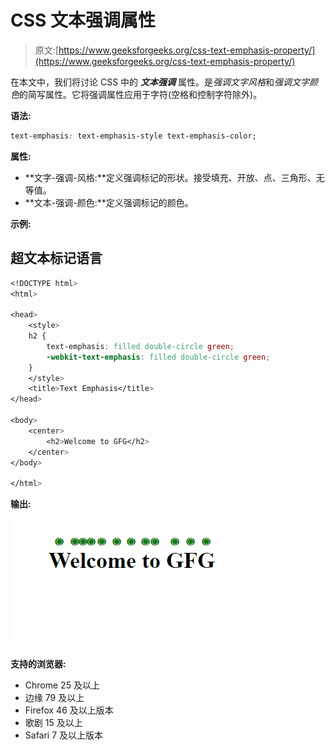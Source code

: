 # CSS 文本强调属性

> 原文:[https://www.geeksforgeeks.org/css-text-emphasis-property/](https://www.geeksforgeeks.org/css-text-emphasis-property/)

在本文中，我们将讨论 CSS 中的 ***文本强调*** 属性。是*强调文字风格*和*强调文字颜色*的简写属性。它将强调属性应用于字符(空格和控制字符除外)。

**语法:**

```css
text-emphasis: text-emphasis-style text-emphasis-color;
```

**属性:**

*   **文字-强调-风格:**定义强调标记的形状。接受填充、开放、点、三角形、无等值。
*   **文本-强调-颜色:**定义强调标记的颜色。

**示例:**

## 超文本标记语言

```css
<!DOCTYPE html>
<html>

<head>
    <style>
    h2 {
        text-emphasis: filled double-circle green;
        -webkit-text-emphasis: filled double-circle green;
    }
    </style>
    <title>Text Emphasis</title>
</head>

<body>
    <center>
        <h2>Welcome to GFG</h2> 
    </center>
</body>

</html>
```

**输出:**

![](img/4257030433f3b4f1293f3a0657d8536c.png)

**支持的浏览器:**

*   Chrome 25 及以上
*   边缘 79 及以上
*   Firefox 46 及以上版本
*   歌剧 15 及以上
*   Safari 7 及以上版本